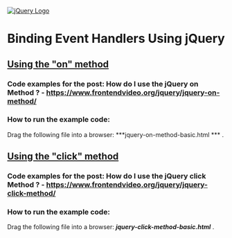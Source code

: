 [![jQuery Logo](https://www.frontendvideo.org/wp-content/uploads/jquery-logo-200-200x160.png)](https://www.frontendvideo.org/category/jquery/)

# Binding Event Handlers Using jQuery

## [Using the "on" method](#on-method)

### Code examples for the post: How do I use the jQuery on Method ? - https://www.frontendvideo.org/jquery/jquery-on-method/

### How to run the example code:

Drag the following file into a browser: ***jquery-on-method-basic.html	*** .

## [Using the "click" method](#click-method)

### Code examples for the post: How do I use the jQuery click Method ? - https://www.frontendvideo.org/jquery/jquery-click-method/

### How to run the example code:

Drag the following file into a browser: ***jquery-click-method-basic.html*** .

